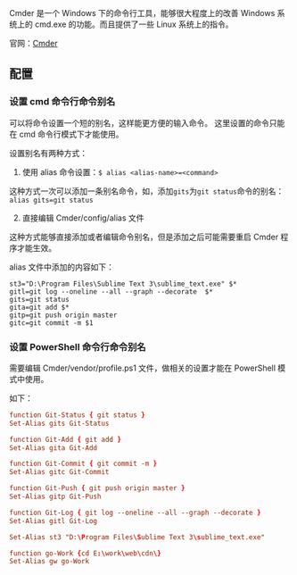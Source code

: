 
Cmder 是一个 Windows 下的命令行工具，能够很大程度上的改善 Windows 系统上的 cmd.exe 的功能。而且提供了一些 Linux 系统上的指令。

官网：[Cmder](http://cmder.net/)


## 配置
### 设置 cmd 命令行命令别名
可以将命令设置一个短的别名，这样能更方便的输入命令。
这里设置的命令只能在 cmd 命令行模式下才能使用。

设置别名有两种方式：

1. 使用 alias 命令设置：`$ alias <alias-name>=<command>`

这种方式一次可以添加一条别名命令，如，添加`gits`为`git status`命令的别名：
	`alias gits=git status`

2. 直接编辑 Cmder/config/alias 文件

这种方式能够直接添加或者编辑命令别名，但是添加之后可能需要重启 Cmder 程序才能生效。

alias 文件中添加的内容如下：

```
st3="D:\Program Files\Sublime Text 3\sublime_text.exe" $*
gitl=git log --oneline --all --graph --decorate  $*
gits=git status  
gita=git add $*
gitp=git push origin master
gitc=git commit -m $1
```

### 设置 PowerShell 命令行命令别名
需要编辑 Cmder/vendor/profile.ps1 文件，做相关的设置才能在 PowerShell 模式中使用。

如下：

```conf
function Git-Status { git status } 
Set-Alias gits Git-Status

function Git-Add { git add }
Set-Alias gita Git-Add

function Git-Commit { git commit -m }
Set-Alias gitc Git-Commit

function Git-Push { git push origin master }
Set-Alias gitp Git-Push

function Git-Log { git log --oneline --all --graph --decorate }
Set-Alias gitl Git-Log

Set-Alias st3 "D:\Program Files\Sublime Text 3\sublime_text.exe"

function go-Work {cd E:\work\web\cdn\}
Set-Alias gw go-Work
```



